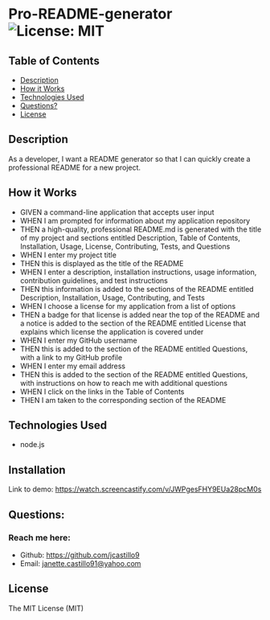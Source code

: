 # Pro-README-generator ![License: MIT](<https://img.shields.io/badge/License-MIT-yellow.svg>)

## Table of Contents
  * [Description](#description)
  * [How it Works](#how-it-works)
  * [Technologies Used](#technologiesused)
  * [Questions?](#questions)
  * [License](#license)

## Description
As a developer, I want a README generator so that I can quickly create a professional README for a new project.

## How it Works

* GIVEN a command-line application that accepts user input
* WHEN I am prompted for information about my application repository
* THEN a high-quality, professional README.md is generated with the title of my project and sections entitled Description, Table of Contents, Installation, Usage, License, Contributing, Tests, and Questions
* WHEN I enter my project title
* THEN this is displayed as the title of the README
* WHEN I enter a description, installation instructions, usage information, contribution guidelines, and test instructions
* THEN this information is added to the sections of the README entitled Description, Installation, Usage, Contributing, and Tests
* WHEN I choose a license for my application from a list of options
* THEN a badge for that license is added near the top of the README and a notice is added to the section of the README entitled License that explains which license the application is covered under
* WHEN I enter my GitHub username
* THEN this is added to the section of the README entitled Questions, with a link to my GitHub profile
* WHEN I enter my email address
* THEN this is added to the section of the README entitled Questions, with instructions on how to reach me with additional questions
* WHEN I click on the links in the Table of Contents
* THEN I am taken to the corresponding section of the README


## Technologies Used
* node.js

## Installation
Link to demo: <https://watch.screencastify.com/v/JWPgesFHY9EUa28pcM0s>


 ## Questions:
 ### Reach me here:

  * Github: <https://github.com/jcastillo9>
  * Email: janette.castillo91@yahoo.com

## License
 
The MIT License (MIT)
